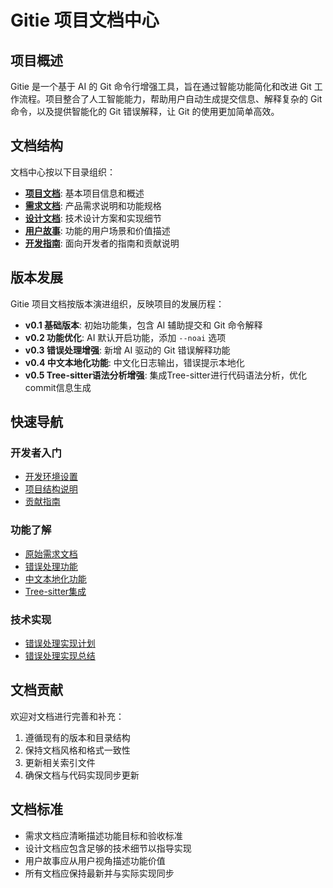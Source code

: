 # Gitie 项目文档中心

## 项目概述

Gitie 是一个基于 AI 的 Git 命令行增强工具，旨在通过智能功能简化和改进 Git 工作流程。项目整合了人工智能能力，帮助用户自动生成提交信息、解释复杂的 Git 命令，以及提供智能化的 Git 错误解释，让 Git 的使用更加简单高效。

## 文档结构

文档中心按以下目录组织：

- **[项目文档](project/)**: 基本项目信息和概述
- **[需求文档](requirements/)**: 产品需求说明和功能规格
- **[设计文档](design/)**: 技术设计方案和实现细节
- **[用户故事](user_stories/)**: 功能的用户场景和价值描述
- **[开发指南](development/)**: 面向开发者的指南和贡献说明

## 版本发展

Gitie 项目文档按版本演进组织，反映项目的发展历程：

- **v0.1 基础版本**: 初始功能集，包含 AI 辅助提交和 Git 命令解释
- **v0.2 功能优化**: AI 默认开启功能，添加 `--noai` 选项
- **v0.3 错误处理增强**: 新增 AI 驱动的 Git 错误解释功能
- **v0.4 中文本地化功能**: 中文化日志输出，错误提示本地化
- **v0.5 Tree-sitter语法分析增强**: 集成Tree-sitter进行代码语法分析，优化commit信息生成

## 快速导航

### 开发者入门

- [开发环境设置](development/development_guide.md#开发工作流)
- [项目结构说明](development/development_guide.md#项目结构)
- [贡献指南](development/development_guide.md#贡献指南)

### 功能了解

- [原始需求文档](requirements/v0.1/original_requirements.md)
- [错误处理功能](requirements/v0.3/error_handling_requirements.md)
- [中文本地化功能](requirements/v0.4/localization_requirements.md)
- [Tree-sitter集成](requirements/v0.5/tree_sitter_integration_requirements.md)

### 技术实现

- [错误处理实现计划](design/v0.3/error_handling_implementation_plan.md)
- [错误处理实现总结](design/v0.3/error_handling_implementation_summary.md)

## 文档贡献

欢迎对文档进行完善和补充：

1. 遵循现有的版本和目录结构
2. 保持文档风格和格式一致性
3. 更新相关索引文件
4. 确保文档与代码实现同步更新

## 文档标准

- 需求文档应清晰描述功能目标和验收标准
- 设计文档应包含足够的技术细节以指导实现
- 用户故事应从用户视角描述功能价值
- 所有文档应保持最新并与实际实现同步